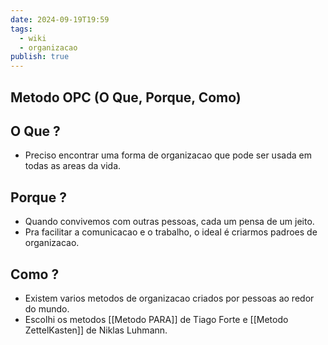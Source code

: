 ```yaml
---
date: 2024-09-19T19:59
tags:
  - wiki
  - organizacao
publish: true
---
```

## Metodo OPC (O Que, Porque, Como)

## O Que ?
* Preciso encontrar uma forma de organizacao que pode ser usada em todas as areas da vida.
## Porque ?
* Quando convivemos com outras pessoas, cada um pensa de um jeito.
* Pra facilitar a comunicacao e o trabalho, o ideal é criarmos padroes de organizacao.
## Como ?
* Existem varios metodos de organizacao criados por pessoas ao redor do mundo.
* Escolhi os metodos [[Metodo PARA]] de Tiago Forte e [[Metodo ZettelKasten]] de Niklas Luhmann.

